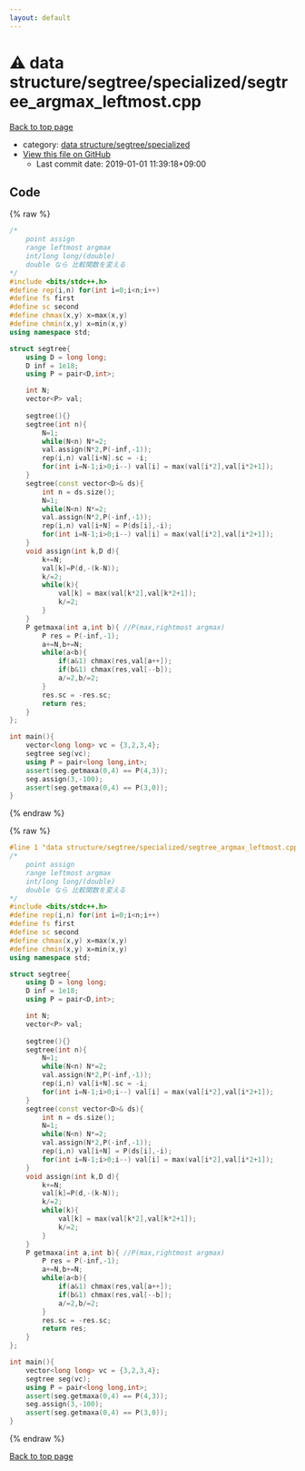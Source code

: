 ```yaml
---
layout: default
---
```


<!-- mathjax config similar to math.stackexchange -->
<script type="text/javascript" async
  src="https://cdnjs.cloudflare.com/ajax/libs/mathjax/2.7.5/MathJax.js?config=TeX-MML-AM_CHTML">
</script>
<script type="text/x-mathjax-config">
  MathJax.Hub.Config({
    TeX: { equationNumbers: { autoNumber: "AMS" }},
    tex2jax: {
      inlineMath: [ ['$','$'] ],
      processEscapes: true
    },
    "HTML-CSS": { matchFontHeight: false },
    displayAlign: "left",
    displayIndent: "2em"
  });
</script>

<script type="text/javascript" src="https://cdnjs.cloudflare.com/ajax/libs/jquery/3.4.1/jquery.min.js"></script>
<script src="https://cdn.jsdelivr.net/npm/jquery-balloon-js@1.1.2/jquery.balloon.min.js" integrity="sha256-ZEYs9VrgAeNuPvs15E39OsyOJaIkXEEt10fzxJ20+2I=" crossorigin="anonymous"></script>
<script type="text/javascript" src="../../../../assets/js/copy-button.js"></script>
<link rel="stylesheet" href="../../../../assets/css/copy-button.css" />


# :warning: data structure/segtree/specialized/segtree_argmax_leftmost.cpp

<a href="../../../../index.html">Back to top page</a>

* category: <a href="../../../../index.html#2d26a1b1de5ccf32c90554b209fe486c">data structure/segtree/specialized</a>
* <a href="{{ site.github.repository_url }}/blob/master/data structure/segtree/specialized/segtree_argmax_leftmost.cpp">View this file on GitHub</a>
    - Last commit date: 2019-01-01 11:39:18+09:00




## Code

<a id="unbundled"></a>
{% raw %}
```cpp
/*
	point assign
	range leftmost argmax
	int/long long/(double)
	double なら 比較関数を変える
*/
#include <bits/stdc++.h>
#define rep(i,n) for(int i=0;i<n;i++)
#define fs first
#define sc second
#define chmax(x,y) x=max(x,y)
#define chmin(x,y) x=min(x,y)
using namespace std;

struct segtree{
	using D = long long;
	D inf = 1e18;
	using P = pair<D,int>;

	int N;
	vector<P> val;
	
	segtree(){}
	segtree(int n){
		N=1;
		while(N<n) N*=2;
		val.assign(N*2,P(-inf,-1));
		rep(i,n) val[i+N].sc = -i;
		for(int i=N-1;i>0;i--) val[i] = max(val[i*2],val[i*2+1]);
	}
	segtree(const vector<D>& ds){
		int n = ds.size();
		N=1;
		while(N<n) N*=2;
		val.assign(N*2,P(-inf,-1));
		rep(i,n) val[i+N] = P(ds[i],-i);
		for(int i=N-1;i>0;i--) val[i] = max(val[i*2],val[i*2+1]);
	}
	void assign(int k,D d){
		k+=N;
		val[k]=P(d,-(k-N));
		k/=2;
		while(k){
			val[k] = max(val[k*2],val[k*2+1]);
			k/=2;
		}
	}
	P getmaxa(int a,int b){	//P(max,rightmost argmax)
		P res = P(-inf,-1);
		a+=N,b+=N;
		while(a<b){
			if(a&1) chmax(res,val[a++]);
			if(b&1) chmax(res,val[--b]);
			a/=2,b/=2;
		}
		res.sc = -res.sc;
		return res;
	}
};

int main(){
	vector<long long> vc = {3,2,3,4};
	segtree seg(vc);
	using P = pair<long long,int>;
	assert(seg.getmaxa(0,4) == P(4,3));
	seg.assign(3,-100);
	assert(seg.getmaxa(0,4) == P(3,0));
}
```
{% endraw %}

<a id="bundled"></a>
{% raw %}
```cpp
#line 1 "data structure/segtree/specialized/segtree_argmax_leftmost.cpp"
/*
	point assign
	range leftmost argmax
	int/long long/(double)
	double なら 比較関数を変える
*/
#include <bits/stdc++.h>
#define rep(i,n) for(int i=0;i<n;i++)
#define fs first
#define sc second
#define chmax(x,y) x=max(x,y)
#define chmin(x,y) x=min(x,y)
using namespace std;

struct segtree{
	using D = long long;
	D inf = 1e18;
	using P = pair<D,int>;

	int N;
	vector<P> val;
	
	segtree(){}
	segtree(int n){
		N=1;
		while(N<n) N*=2;
		val.assign(N*2,P(-inf,-1));
		rep(i,n) val[i+N].sc = -i;
		for(int i=N-1;i>0;i--) val[i] = max(val[i*2],val[i*2+1]);
	}
	segtree(const vector<D>& ds){
		int n = ds.size();
		N=1;
		while(N<n) N*=2;
		val.assign(N*2,P(-inf,-1));
		rep(i,n) val[i+N] = P(ds[i],-i);
		for(int i=N-1;i>0;i--) val[i] = max(val[i*2],val[i*2+1]);
	}
	void assign(int k,D d){
		k+=N;
		val[k]=P(d,-(k-N));
		k/=2;
		while(k){
			val[k] = max(val[k*2],val[k*2+1]);
			k/=2;
		}
	}
	P getmaxa(int a,int b){	//P(max,rightmost argmax)
		P res = P(-inf,-1);
		a+=N,b+=N;
		while(a<b){
			if(a&1) chmax(res,val[a++]);
			if(b&1) chmax(res,val[--b]);
			a/=2,b/=2;
		}
		res.sc = -res.sc;
		return res;
	}
};

int main(){
	vector<long long> vc = {3,2,3,4};
	segtree seg(vc);
	using P = pair<long long,int>;
	assert(seg.getmaxa(0,4) == P(4,3));
	seg.assign(3,-100);
	assert(seg.getmaxa(0,4) == P(3,0));
}

```
{% endraw %}

<a href="../../../../index.html">Back to top page</a>


